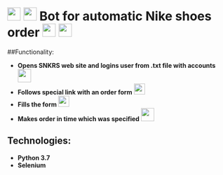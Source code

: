 # <img src="https://vk.com/emoji/e/f09f919f.png" height="30px"/> <img src="https://vk.com/emoji/e/f09f92b5.png" height="30px"/> Bot for automatic Nike shoes order <img src="https://vk.com/emoji/e/f09f919f.png" height="30px"/> <img src="https://vk.com/emoji/e/f09f92b5.png" height="30px"/>   
  
  

##Functionality:  
- **Opens SNKRS web site and logins user from .txt file with accounts**  <img src="https://vk.com/emoji/e/f09f919f.png" height="30px"/>
- **Follows special link with an order form**  <img src="https://vk.com/emoji/e/f09f93b1.png" height="25px"/>
- **Fills the form**  <img src="https://vk.com/emoji/e/f09f9384.png" height="25px"/>
- **Makes order in time which was specified**  <img src="https://vk.com/emoji/e/e28fb1.png" height="30px"/>
  
## Technologies:  
- **Python 3.7**
- **Selenium**